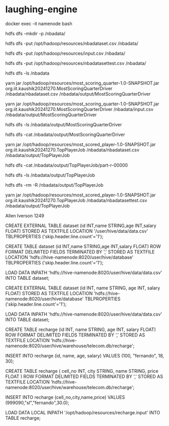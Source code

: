 # laughing-engine

docker exec -it namenode bash

hdfs dfs -mkdir -p /nbadata/

hdfs dfs -put /opt/hadoop/resources/nbadataset.csv /nbadata/

hdfs dfs -put /opt/hadoop/resources/input.csv /nbadata/

hdfs dfs -put /opt/hadoop/resources/nbadatasettest.csv /nbadata/

hdfs dfs -ls /nbadata

yarn jar /opt/hadoop/resources/most_scoring_quarter-1.0-SNAPSHOT.jar org.iit.kaushik20241270.MostScoringQuarterDriver /nbadata/nbadataset.csv /nbadata/output/MostScoringQuarterDriver



yarn jar /opt/hadoop/resources/most_scoring_quarter-1.0-SNAPSHOT.jar org.iit.kaushik20241270.MostScoringQuarterDriver /nbadata/input.csv /nbadata/output/MostScoringQuarterDriver

hdfs dfs -ls /nbadata/output/MostScoringQuarterDriver

hdfs dfs -cat /nbadata/output/MostScoringQuarterDriver


yarn jar /opt/hadoop/resources/most_scored_player-1.0-SNAPSHOT.jar org.iit.kaushik20241270.TopPlayerJob /nbadata/nbadataset.csv /nbadata/output/TopPlayerJob

hdfs dfs -cat /nbadata/output/TopPlayerJob/part-r-00000

hdfs dfs -ls /nbadata/output/TopPlayerJob

hdfs dfs -rm -R /nbadata/output/TopPlayerJob


yarn jar /opt/hadoop/resources/most_scored_player-1.0-SNAPSHOT.jar org.iit.kaushik20241270.TopPlayerJob /nbadata/nbadatasettest.csv /nbadata/output/TopPlayerJob


Allen Iverson   1249



CREATE EXTERNAL TABLE dataset (id INT,name STRING,age INT,salary FLOAT) STORED AS TEXTFILE LOCATION '/user/hive/data/data.csv' TBLPROPERTIES ('skip.header.line.count'='1');


CREATE TABLE dataset (id INT,name STRING,age INT,salary FLOAT) ROW FORMAT DELIMITED FIELDS TERMINATED BY ',' STORED AS TEXTFILE LOCATION 'hdfs://hive-namenode:8020/user/hive/database' TBLPROPERTIES ('skip.header.line.count'='1');

LOAD DATA INPATH 'hdfs://hive-namenode:8020/user/hive/data/data.csv' INTO TABLE dataset;


CREATE EXTERNAL TABLE dataset (id INT, name STRING, age INT, salary FLOAT) STORED AS TEXTFILE LOCATION 'hdfs://hive-namenode:8020/user/hive/database' TBLPROPERTIES ('skip.header.line.count'='1');

LOAD DATA INPATH 'hdfs://hive-namenode:8020/user/hive/data/data.csv' INTO TABLE dataset;

CREATE TABLE recharge (id INT, name STRING, age INT, salary FLOAT) ROW FORMAT DELIMITED FIELDS TERMINATED BY ',' STORED AS TEXTFILE LOCATION 'hdfs://hive-namenode:8020/user/hive/warehouse/telecom.db/recharge';


INSERT INTO recharge (id, name, age, salary) VALUES (100, "fernando", 18, 30);


CREATE TABLE recharge ( cell_no INT, city STRING, name STRING, price FLOAT ) ROW FORMAT DELIMITED FIELDS TERMINATED BY ',' STORED AS TEXTFILE LOCATION 'hdfs://hive-namenode:8020/user/hive/warehouse/telecom.db/recharge';

INSERT INTO recharge (cell_no,city,name,price) VALUES (999090,"sl","fernando",30.0);

LOAD DATA LOCAL INPATH '/opt/hadoop/resources/recharge.input' INTO TABLE recharge;